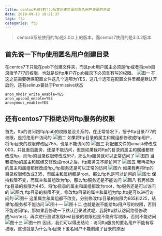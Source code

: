 ```yaml
---
title: centos系统7的ftp版本创建目录和匿名用户登录的测试
date: 2018-09-13 10:21:37
tags: ftp
categories: ftp
---
```

> centos6系统使用的ftp是2.0以上的版本，而centos7使用的是3.0.2版本
## 首先说一下ftp使用匿名用户创建目录
在centos7下只能在pub下创建文件夹，而且pub用户属主必须是ftp或者将pub目录授予777的权限，也就是说ftp用户在pub目录下必须具有写的权限。
![图一](http://peofbsx9u.bkt.clouddn.com/18-9-13/63487703.jpg)
在这之前需要确保配置文件这几个选项为YES，这几个选项在配置文件里都是默认开启的，还有selinux要处于Permissive状态
```
anon_mkdir_write_enable=YES
anon_upload_enable=YES
anonymous_enable=YES
```
## 还有centos7下拒绝访问ftp服务的权限
首先，ftp的访问跟ftp/pub的权限是没关系的，在正常情况下，授予ftp目录777的权限，是拒绝用户访问的
![图二](http://peofbsx9u.bkt.clouddn.com/18-9-13/64377833.jpg)
如果将ftp目录的属主和属组都修改成ftp用户，将ftp目录的权限修改回755，也是不能访问的
![图三](http://peofbsx9u.bkt.clouddn.com/18-9-13/10904134.jpg)
将配置文件的umask修改成000，并且重启服务，还是不能访问，但是如果我将ftp的目录的属主和属组都修改成ftp，而ftp的目录权限修改成557，那么ftp服务就可以正常访问了
![图四](http://peofbsx9u.bkt.clouddn.com/18-9-13/98588304.jpg)
当我把ftp的属主和属组又修改成root之后，ftp服务又不能访问了
![图五](http://peofbsx9u.bkt.clouddn.com/18-9-13/77312475.jpg)
我再把ftp的属主和属组都修改成ftp,,ftp服务还是可以正常的访问
![图六](http://peofbsx9u.bkt.clouddn.com/18-9-13/61939290.jpg)
如果我再将ftp的目录权限修改成335，而属主和属组都是root，那么ftp也是可以访问的
![图七](http://peofbsx9u.bkt.clouddn.com/18-9-13/16375443.jpg)
保持权限不变，而属主和属组改为ftp，那么ftp服务还是不能访问
![图八](http://peofbsx9u.bkt.clouddn.com/18-9-13/87405128.jpg)
我再修改ftp目录的权限为445，将ftp目录的属主和属组都改为root，ftp服务还是可以访问的
![图九](http://peofbsx9u.bkt.clouddn.com/18-9-13/93471053.jpg)
ftp目录的权限不变，修改ftp目录的属主和属组为ftp,ftp是可以进行访问的
![图十](http://peofbsx9u.bkt.clouddn.com/18-9-13/72316895.jpg)
这里属主和属组都不改变，分别修改ftp目录的权限为665和225，结果ftp服务都不能访问
![图十一](http://peofbsx9u.bkt.clouddn.com/18-9-13/78582627.jpg)
![图十二](http://peofbsx9u.bkt.clouddn.com/18-9-13/9760739.jpg)
也就是说不能给ftp用户写的权限，否则不能访问ftp。那如果我修改一下默认目录试试呢，我将ftp默认访问路径修改成/var/test，再次进行测试发现test目录的权限也是不能有写权限，否则不能访问
![图十三](http://peofbsx9u.bkt.clouddn.com/18-9-13/29240569.jpg)
![图十四](http://peofbsx9u.bkt.clouddn.com/18-9-13/10166450.jpg)
因此，我们可以得出结论：访问ftp服务的匿名用户不能有写权限，这也就是为什么ftp目录下匿名用户不能创建子目录的原因

